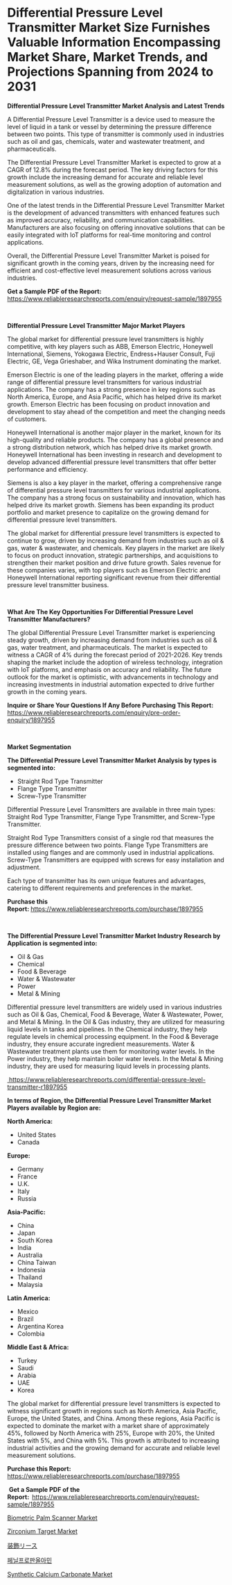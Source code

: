 <p><h1>Differential Pressure Level Transmitter Market Size Furnishes Valuable Information Encompassing Market Share, Market Trends, and Projections Spanning from 2024 to 2031</h1></p><p><strong>Differential Pressure Level Transmitter Market Analysis and Latest Trends</strong></p>
<p><p>A Differential Pressure Level Transmitter is a device used to measure the level of liquid in a tank or vessel by determining the pressure difference between two points. This type of transmitter is commonly used in industries such as oil and gas, chemicals, water and wastewater treatment, and pharmaceuticals.</p><p>The Differential Pressure Level Transmitter Market is expected to grow at a CAGR of 12.8% during the forecast period. The key driving factors for this growth include the increasing demand for accurate and reliable level measurement solutions, as well as the growing adoption of automation and digitalization in various industries. </p><p>One of the latest trends in the Differential Pressure Level Transmitter Market is the development of advanced transmitters with enhanced features such as improved accuracy, reliability, and communication capabilities. Manufacturers are also focusing on offering innovative solutions that can be easily integrated with IoT platforms for real-time monitoring and control applications.</p><p>Overall, the Differential Pressure Level Transmitter Market is poised for significant growth in the coming years, driven by the increasing need for efficient and cost-effective level measurement solutions across various industries.</p></p>
<p><strong>Get a Sample PDF of the Report:&nbsp;</strong> <a href="https://www.reliableresearchreports.com/enquiry/request-sample/1897955">https://www.reliableresearchreports.com/enquiry/request-sample/1897955</a></p>
<p>&nbsp;</p>
<p><strong>Differential Pressure Level Transmitter Major Market Players</strong></p>
<p><p>The global market for differential pressure level transmitters is highly competitive, with key players such as ABB, Emerson Electric, Honeywell International, Siemens, Yokogawa Electric, Endress+Hauser Consult, Fuji Electric, GE, Vega Grieshaber, and Wika Instrument dominating the market.</p><p>Emerson Electric is one of the leading players in the market, offering a wide range of differential pressure level transmitters for various industrial applications. The company has a strong presence in key regions such as North America, Europe, and Asia Pacific, which has helped drive its market growth. Emerson Electric has been focusing on product innovation and development to stay ahead of the competition and meet the changing needs of customers.</p><p>Honeywell International is another major player in the market, known for its high-quality and reliable products. The company has a global presence and a strong distribution network, which has helped drive its market growth. Honeywell International has been investing in research and development to develop advanced differential pressure level transmitters that offer better performance and efficiency.</p><p>Siemens is also a key player in the market, offering a comprehensive range of differential pressure level transmitters for various industrial applications. The company has a strong focus on sustainability and innovation, which has helped drive its market growth. Siemens has been expanding its product portfolio and market presence to capitalize on the growing demand for differential pressure level transmitters.</p><p>The global market for differential pressure level transmitters is expected to continue to grow, driven by increasing demand from industries such as oil & gas, water & wastewater, and chemicals. Key players in the market are likely to focus on product innovation, strategic partnerships, and acquisitions to strengthen their market position and drive future growth. Sales revenue for these companies varies, with top players such as Emerson Electric and Honeywell International reporting significant revenue from their differential pressure level transmitter business.</p></p>
<p>&nbsp;</p>
<p><strong>What Are The Key Opportunities For Differential Pressure Level Transmitter Manufacturers?</strong></p>
<p><p>The global Differential Pressure Level Transmitter market is experiencing steady growth, driven by increasing demand from industries such as oil & gas, water treatment, and pharmaceuticals. The market is expected to witness a CAGR of 4% during the forecast period of 2021-2026. Key trends shaping the market include the adoption of wireless technology, integration with IoT platforms, and emphasis on accuracy and reliability. The future outlook for the market is optimistic, with advancements in technology and increasing investments in industrial automation expected to drive further growth in the coming years.</p></p>
<p><strong>Inquire or Share Your Questions If Any Before Purchasing This Report:</strong> <a href="https://www.reliableresearchreports.com/enquiry/pre-order-enquiry/1897955">https://www.reliableresearchreports.com/enquiry/pre-order-enquiry/1897955</a></p>
<p>&nbsp;</p>
<p><strong>Market Segmentation</strong></p>
<p><strong>The Differential Pressure Level Transmitter Market Analysis by types is segmented into:</strong></p>
<p><ul><li>Straight Rod Type Transmitter</li><li>Flange Type Transmitter</li><li>Screw-Type Transmitter</li></ul></p>
<p><p>Differential Pressure Level Transmitters are available in three main types: Straight Rod Type Transmitter, Flange Type Transmitter, and Screw-Type Transmitter. </p><p>Straight Rod Type Transmitters consist of a single rod that measures the pressure difference between two points. Flange Type Transmitters are installed using flanges and are commonly used in industrial applications. Screw-Type Transmitters are equipped with screws for easy installation and adjustment.</p><p>Each type of transmitter has its own unique features and advantages, catering to different requirements and preferences in the market.</p></p>
<p><strong>Purchase this Report:&nbsp;</strong><a href="https://www.reliableresearchreports.com/purchase/1897955">https://www.reliableresearchreports.com/purchase/1897955</a></p>
<p>&nbsp;</p>
<p><strong>The Differential Pressure Level Transmitter Market Industry Research by Application is segmented into:</strong></p>
<p><ul><li>Oil & Gas</li><li>Chemical</li><li>Food & Beverage</li><li>Water & Wastewater</li><li>Power</li><li>Metal & Mining</li></ul></p>
<p><p>Differential pressure level transmitters are widely used in various industries such as Oil & Gas, Chemical, Food & Beverage, Water & Wastewater, Power, and Metal & Mining. In the Oil & Gas industry, they are utilized for measuring liquid levels in tanks and pipelines. In the Chemical industry, they help regulate levels in chemical processing equipment. In the Food & Beverage industry, they ensure accurate ingredient measurements. Water & Wastewater treatment plants use them for monitoring water levels. In the Power industry, they help maintain boiler water levels. In the Metal & Mining industry, they are used for measuring liquid levels in processing plants.</p></p>
<p><a href="https://www.reliableresearchreports.com/differential-pressure-level-transmitter-r1897955">&nbsp;https://www.reliableresearchreports.com/differential-pressure-level-transmitter-r1897955</a></p>
<p><strong>In terms of Region, the Differential Pressure Level Transmitter Market Players available by Region are:</strong></p>
<p>
    <p> <strong> North America: </strong>
        <ul>
            <li>United States</li>
            <li>Canada</li>
        </ul>
        </p> 
    <p> <strong> Europe: </strong>
        <ul>
            <li>Germany</li>
            <li>France</li>
            <li>U.K.</li>
            <li>Italy</li>
            <li>Russia</li>
        </ul>
        </p> 
    <p> <strong> Asia-Pacific: </strong>
        <ul>
            <li>China</li>
            <li>Japan</li>
            <li>South Korea</li>
            <li>India</li>
            <li>Australia</li>
            <li>China Taiwan</li>
            <li>Indonesia</li>
            <li>Thailand</li>
            <li>Malaysia</li>
        </ul>
        </p> 
    <p> <strong> Latin America: </strong>
        <ul>
            <li>Mexico</li>
            <li>Brazil</li>
            <li>Argentina Korea</li>
            <li>Colombia</li>
        </ul>
        </p> 
    <p> <strong> Middle East & Africa: </strong>
        <ul>
            <li>Turkey</li>
            <li>Saudi</li>
            <li>Arabia</li>
            <li>UAE</li>
            <li>Korea</li>
        </ul>
    </p>
    </p>
<p><p>The global market for differential pressure level transmitters is expected to witness significant growth in regions such as North America, Asia Pacific, Europe, the United States, and China. Among these regions, Asia Pacific is expected to dominate the market with a market share of approximately 45%, followed by North America with 25%, Europe with 20%, the United States with 5%, and China with 5%. This growth is attributed to increasing industrial activities and the growing demand for accurate and reliable level measurement solutions.</p></p>
<p><strong>Purchase this Report: </strong><a href="https://www.reliableresearchreports.com/purchase/1897955">https://www.reliableresearchreports.com/purchase/1897955</a></p>
<p>&nbsp;<strong>Get a Sample PDF of the Report:&nbsp;&nbsp;</strong><a href="https://www.reliableresearchreports.com/enquiry/request-sample/1897955">https://www.reliableresearchreports.com/enquiry/request-sample/1897955</a></p>
<p><strong></strong></p>
<p><p><a href="https://github.com/biheemgalvinlouises6hokrh3h/Market-Research-Report-List-2/blob/main/biometric-palm-scanner-market.md">Biometric Palm Scanner Market</a></p><p><a href="https://www.linkedin.com/pulse/zirconium-target-market-research-report-key-successful-doxke?trackingId=7zu49UclqKN2XPRpN7cSUQ%3D%3D">Zirconium Target Market</a></p><p><a href="https://github.com/dadanedu33/Market-Research-Report-List-1/blob/main/425235421930.md">装飾リース</a></p><p><a href="https://github.com/Hubertstyenger6685/Market-Research-Report-List-1/blob/main/862764620148.md">페닐프로판올아민</a></p><p><a href="https://www.linkedin.com/pulse/synthetic-calcium-carbonate-market-dynamics-2024-2031-a1l6e?trackingId=MkRh24Ndl9rCF1yJeZjr7A%3D%3D">Synthetic Calcium Carbonate Market</a></p></p>